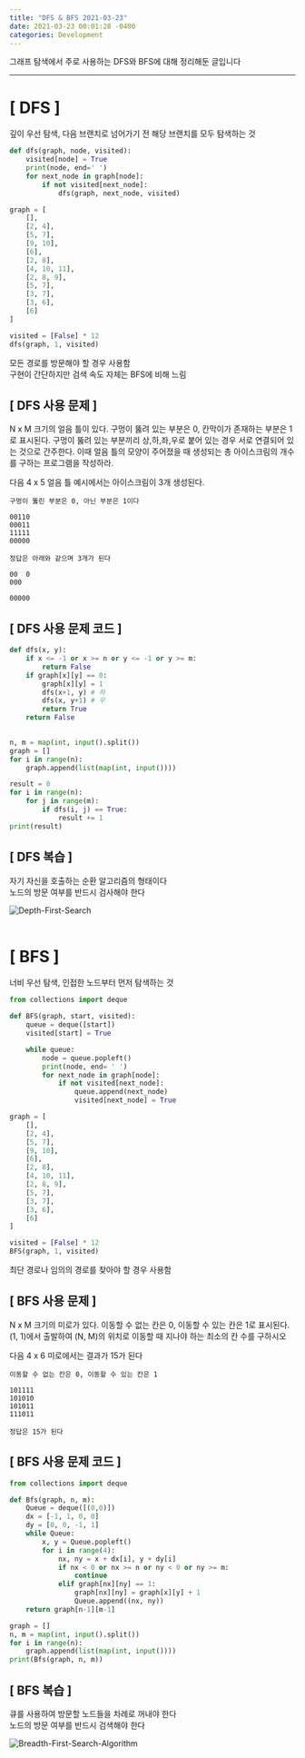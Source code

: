 ```yaml
---
title: "DFS & BFS 2021-03-23"
date: 2021-03-23 00:01:28 -0400
categories: Development
---
```


그래프 탐색에서 주로 사용하는 DFS와 BFS에 대해 정리해둔 글입니다
<hr/>

# [ DFS ]
깊이 우선 탐색, 다음 브랜치로 넘어가기 전 해당 브랜치를 모두 탐색하는 것<br>
```python
def dfs(graph, node, visited):
    visited[node] = True
    print(node, end=' ')
    for next_node in graph[node]:
        if not visited[next_node]:
            dfs(graph, next_node, visited)

graph = [
    [],
    [2, 4],
    [5, 7],
    [9, 10],
    [6],
    [2, 8],
    [4, 10, 11],
    [2, 8, 9],
    [5, 7],
    [3, 7],
    [3, 6],
    [6]
]

visited = [False] * 12
dfs(graph, 1, visited)
```
모든 경로를 방문해야 할 경우 사용함<br>
구현이 간단하지만 검색 속도 자체는 BFS에 비해 느림

## [ DFS 사용 문제 ]
N x M 크기의 얼음 틀이 있다. 구멍이 뚫려 있는 부분은 0, 칸막이가 존재하는 부분은 1로 표시된다. 구멍이 뚫려 있는 부분끼리 상,하,좌,우로 붙어 있는 경우 서로 연결되어 있는 것으로 간주한다. 이때 얼음 틀의 모양이 주어졌을 때 생성되는 총 아이스크림의 개수를 구하는 프로그램을 작성하라.
 
다음 4 x 5 얼음 틀 예시에서는 아이스크림이 3개 생성된다. 
```
구멍이 뚫린 부분은 0, 아닌 부분은 1이다 

00110
00011
11111
00000

정답은 아래와 같으며 3개가 된다

00  0
000

00000  
```

## [ DFS 사용 문제 코드 ]
```python
def dfs(x, y):
    if x <= -1 or x >= n or y <= -1 or y >= m:
        return False
    if graph[x][y] == 0:
        graph[x][y] = 1
        dfs(x+1, y) # 하
        dfs(x, y+1) # 우
        return True
    return False
            

n, m = map(int, input().split())
graph = []
for i in range(n):
    graph.append(list(map(int, input())))

result = 0
for i in range(n):
    for j in range(m):
        if dfs(i, j) == True:
            result += 1
print(result)
```
## [ DFS 복습 ]

자기 자신을 호출하는 순환 알고리즘의 형태이다<br>
노드의 방문 여부를 반드시 검사해야 한다

![Depth-First-Search](https://user-images.githubusercontent.com/52072077/112918434-d48e6100-913f-11eb-884d-589e5fee736c.gif)
<br><br>

# [ BFS ]
너비 우선 탐색, 인접한 노드부터 먼저 탐색하는 것<br>
```python
from collections import deque

def BFS(graph, start, visited):
    queue = deque([start])
    visited[start] = True

    while queue:
        node = queue.popleft()
        print(node, end= ' ')
        for next_node in graph[node]:
            if not visited[next_node]:
                queue.append(next_node)
                visited[next_node] = True

graph = [
    [],
    [2, 4],
    [5, 7],
    [9, 10],
    [6],
    [2, 8],
    [4, 10, 11],
    [2, 8, 9],
    [5, 7],
    [3, 7],
    [3, 6],
    [6]
]

visited = [False] * 12
BFS(graph, 1, visited)
```

최단 경로나 임의의 경로를 찾아야 할 경우 사용함

## [ BFS 사용 문제 ]
N x M 크기의 미로가 있다. 이동할 수 없는 칸은 0, 이동할 수 있는 칸은 1로 표시된다. (1, 1)에서 출발하여 (N, M)의 위치로 이동할 때 지나야 하는 최소의 칸 수를 구하시오
 
다음 4 x 6 미로에서는 결과가 15가 된다 
```
이동할 수 없는 칸은 0, 이동할 수 있는 칸은 1

101111
101010
101011
111011

정답은 15가 된다
```

## [ BFS 사용 문제 코드 ]
```python
from collections import deque

def Bfs(graph, n, m):
    Queue = deque([(0,0)])
    dx = [-1, 1, 0, 0]
    dy = [0, 0, -1, 1]
    while Queue:
        x, y = Queue.popleft()
        for i in range(4):
            nx, ny = x + dx[i], y + dy[i]
            if nx < 0 or nx >= n or ny < 0 or ny >= m:
                continue
            elif graph[nx][ny] == 1:
                graph[nx][ny] = graph[x][y] + 1
                Queue.append((nx, ny))
    return graph[n-1][m-1]

graph = []
n, m = map(int, input().split())
for i in range(n):
    graph.append(list(map(int, input())))
print(Bfs(graph, n, m))
```
## [ BFS 복습 ]
큐를 사용하여 방문할 노드들을 차례로 꺼내야 한다<br>
노드의 방문 여부를 반드시 검색해야 한다

![Breadth-First-Search-Algorithm](https://user-images.githubusercontent.com/52072077/112918429-d22c0700-913f-11eb-935f-1db9a72e8792.gif)
